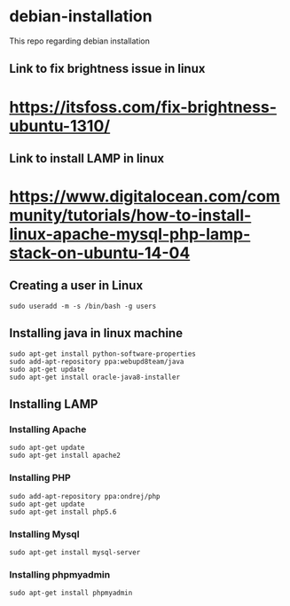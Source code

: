 # debian-installation
This repo regarding debian installation

## Link to fix brightness issue in linux 
# https://itsfoss.com/fix-brightness-ubuntu-1310/ 

## Link to install LAMP in linux
# https://www.digitalocean.com/community/tutorials/how-to-install-linux-apache-mysql-php-lamp-stack-on-ubuntu-14-04

## Creating a user in Linux

```
sudo useradd -m -s /bin/bash -g users
```
## Installing java in linux machine

```
sudo apt-get install python-software-properties
sudo add-apt-repository ppa:webupd8team/java
sudo apt-get update
sudo apt-get install oracle-java8-installer
```

## Installing LAMP
### Installing Apache
```
sudo apt-get update
sudo apt-get install apache2
```
### Installing PHP
```
sudo add-apt-repository ppa:ondrej/php
sudo apt-get update
sudo apt-get install php5.6
```
### Installing Mysql
```
sudo apt-get install mysql-server
```
### Installing phpmyadmin
```
sudo apt-get install phpmyadmin
```


